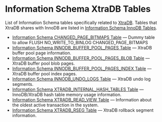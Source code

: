 # Information Schema XtraDB Tables

List of Information Schema tables specifically related to [XtraDB](/kb/en/xtradb/). Tables that XtraDB shares with InnoDB are listed in [Information Schema InnoDB Tables](/sql-statements-structure/sql-statements/administrative-sql-statements/system-tables/information-schema/information-schema-tables/information-schema-innodb-tables/).

- [Information Schema CHANGED_PAGE_BITMAPS Table](/sql-statements-structure/sql-statements/administrative-sql-statements/system-tables/information-schema/information-schema-tables/information-schema-xtradb-tables/information-schema-changed_page_bitmaps-table/) — Dummy table to allow FLUSH NO_WRITE_TO_BINLOG CHANGED_PAGE_BITMAPS
- [Information Schema INNODB_BUFFER_POOL_PAGES Table](/kb/en/library/documentation/sql-statements-structure/sql-statements/administrative-sql-statements/system-tables/information-schema/information-schema-tables/information-schema-innodb-tables/information-schema-innodb_buffer_pool_pages-table/) — XtraDB buffer pool page information.
- [Information Schema INNODB_BUFFER_POOL_PAGES_BLOB Table](/kb/en/library/documentation/sql-statements-structure/sql-statements/administrative-sql-statements/system-tables/information-schema/information-schema-tables/information-schema-innodb-tables/information-schema-innodb_buffer_pool_pages_blob-table/) — XtraDB buffer pool blob pages.
- [Information Schema INNODB_BUFFER_POOL_PAGES_INDEX Table](/kb/en/library/documentation/sql-statements-structure/sql-statements/administrative-sql-statements/system-tables/information-schema/information-schema-tables/information-schema-innodb-tables/information-schema-innodb_buffer_pool_pages_index-table/) — XtraDB buffer pool index pages.
- [Information Schema INNODB_UNDO_LOGS Table](/sql-statements-structure/sql-statements/administrative-sql-statements/system-tables/information-schema/information-schema-tables/information-schema-innodb-tables/information-schema-innodb_undo_logs-table/) — XtraDB undo log segments.
- [Information Schema XTRADB_INTERNAL_HASH_TABLES Table](/kb/en/library/documentation/sql-statements-structure/sql-statements/administrative-sql-statements/system-tables/information-schema/information-schema-tables/information-schema-xtradb-tables/information-schema-xtradb_internal_hash_tables-table/) — InnoDB/XtraDB hash table memory usage information.
- [Information Schema XTRADB_READ_VIEW Table](/kb/en/library/documentation/sql-statements-structure/sql-statements/administrative-sql-statements/system-tables/information-schema/information-schema-tables/information-schema-xtradb-tables/information-schema-xtradb_read_view-table/) — Information about the oldest active transaction in the system.
- [Information Schema XTRADB_RSEG Table](/sql-statements-structure/sql-statements/administrative-sql-statements/system-tables/information-schema/information-schema-tables/information-schema-xtradb-tables/information-schema-xtradb_rseg-table/) — XtraDB rollback segment information.